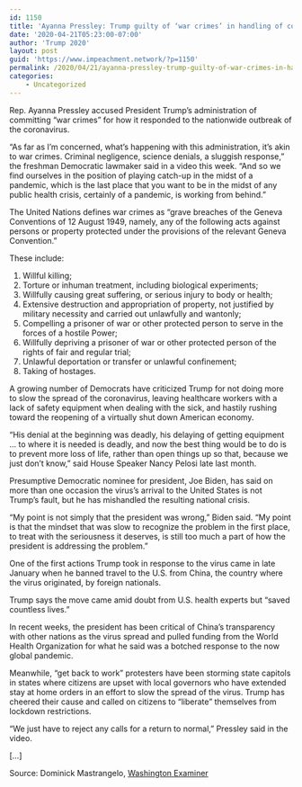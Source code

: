 ```yaml
---
id: 1150
title: 'Ayanna Pressley: Trump guilty of ‘war crimes’ in handling of coronavirus crisis'
date: '2020-04-21T05:23:00-07:00'
author: 'Trump 2020'
layout: post
guid: 'https://www.impeachment.network/?p=1150'
permalink: /2020/04/21/ayanna-pressley-trump-guilty-of-war-crimes-in-handling-of-coronavirus-crisis/
categories:
    - Uncategorized
---
```


Rep. Ayanna Pressley accused President Trump’s administration of committing “war crimes” for how it responded to the nationwide outbreak of the coronavirus.

“As far as I’m concerned, what’s happening with this administration, it’s akin to war crimes. Criminal negligence, science denials, a sluggish response,” the freshman Democratic lawmaker said in a video this week. “And so we find ourselves in the position of playing catch-up in the midst of a pandemic, which is the last place that you want to be in the midst of any public health crisis, certainly of a pandemic, is working from behind.”

The United Nations defines war crimes as “grave breaches of the Geneva Conventions of 12 August 1949, namely, any of the following acts against persons or property protected under the provisions of the relevant Geneva Convention.”

These include:

1. Willful killing;
2. Torture or inhuman treatment, including biological experiments;
3. Willfully causing great suffering, or serious injury to body or health;
4. Extensive destruction and appropriation of property, not justified by military necessity and carried out unlawfully and wantonly;
5. Compelling a prisoner of war or other protected person to serve in the forces of a hostile Power;
6. Willfully depriving a prisoner of war or other protected person of the rights of fair and regular trial;
7. Unlawful deportation or transfer or unlawful confinement;
8. Taking of hostages.

A growing number of Democrats have criticized Trump for not doing more to slow the spread of the coronavirus, leaving healthcare workers with a lack of safety equipment when dealing with the sick, and hastily rushing toward the reopening of a virtually shut down American economy.

“His denial at the beginning was deadly, his delaying of getting equipment … to where it is needed is deadly, and now the best thing would be to do is to prevent more loss of life, rather than open things up so that, because we just don’t know,” said House Speaker Nancy Pelosi late last month.

Presumptive Democratic nominee for president, Joe Biden, has said on more than one occasion the virus’s arrival to the United States is not Trump’s fault, but he has mishandled the resulting national crisis.

“My point is not simply that the president was wrong,” Biden said. “My point is that the mindset that was slow to recognize the problem in the first place, to treat with the seriousness it deserves, is still too much a part of how the president is addressing the problem.”

One of the first actions Trump took in response to the virus came in late January when he banned travel to the U.S. from China, the country where the virus originated, by foreign nationals.

Trump says the move came amid doubt from U.S. health experts but “saved countless lives.”

In recent weeks, the president has been critical of China’s transparency with other nations as the virus spread and pulled funding from the World Health Organization for what he said was a botched response to the now global pandemic.

Meanwhile, “get back to work” protesters have been storming state capitols in states where citizens are upset with local governors who have extended stay at home orders in an effort to slow the spread of the virus. Trump has cheered their cause and called on citizens to “liberate” themselves from lockdown restrictions.

“We just have to reject any calls for a return to normal,” Pressley said in the video.

\[…\]

Source: Dominick Mastrangelo, [Washington Examiner](https://www.washingtonexaminer.com/news/pressley-trump-guilty-of-war-crimes-in-handling-of-coronavirus-crisis)